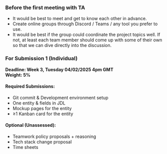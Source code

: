 ### Before the first meeting with TA
- It would be best to meet and get to know each other in advance.
- Create online groups through Discord / Teams / any tool you prefer to use.
- It would be best if the group could coordinate the project topics well. If not, at least each team member should come up with some of their own so that we can dive directly into the discussion.

### For Submission 1 (Individual)

**Deadline: Week 3, Tuesday 04/02/2025 4pm GMT**  
**Weight: 5%**  

#### Required Submissions:
- Git commit & Development environment setup
- One entity & fields in JDL
- Mockup pages for the entity
- ≥1 Kanban card for the entity

#### Optional (Unassessed):
- Teamwork policy proposals + reasoning
- Tech stack change proposal
- Time sheets 